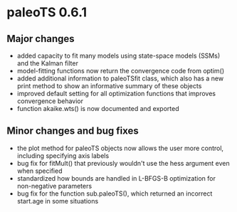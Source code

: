 # paleoTS 0.6.1

## Major changes
* added capacity to fit many models using state-space models (SSMs) and the Kalman filter
* model-fitting functions now return the convergence code from optim()
* added additional information to paleoTSfit class, which also has a new print method to show an informative summary of these objects
* improved default setting for all optimization functions that improves convergence behavior
* function akaike.wts() is now documented and exported


## Minor changes and bug fixes
* the plot method for paleoTS objects now allows the user more control, including specifying axis labels
* bug fix for fitMult() that previously wouldn't use the hess argument even when specified
* standardized how bounds are handled in L-BFGS-B optimization for non-negative parameters
* bug fix for the function sub.paleoTS(), which returned an incorrect start.age in some situations
